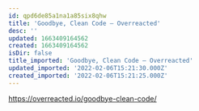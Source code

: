 ```yaml
---
id: qpd6de85a1na1a85six8qhw
title: 'Goodbye, Clean Code — Overreacted'
desc: ''
updated: 1663409164562
created: 1663409164562
isDir: false
title_imported: 'Goodbye, Clean Code — Overreacted'
updated_imported: '2022-02-06T15:21:30.000Z'
created_imported: '2022-02-06T15:21:25.000Z'
---
```


https://overreacted.io/goodbye-clean-code/